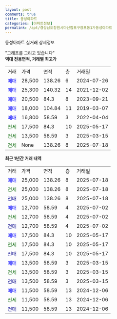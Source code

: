 ```yaml
---
layout: post
comments: true
title: 동성아파트
categories: [아파트정보]
permalink: /apt/경상남도창원시마산합포구창포동1가동성아파트
---
```


동성아파트 실거래 상세정보

<script type="text/javascript">
  google.charts.load('current', {'packages':['line', 'corechart']});
  google.charts.setOnLoadCallback(drawChart);

  function drawChart() {
    var data = new google.visualization.DataTable();
    data.addColumn('date', '거래일');
    data.addColumn('number', "매매");
    data.addColumn('number', "전세");
    data.addColumn('number', "전매");

    data.addRows([[new Date(Date.parse("2025-07-18")), 25000, null, null], [new Date(Date.parse("2025-07-18")), null, 25000, null], [new Date(Date.parse("2025-07-18")), null, null, 25000], [new Date(Date.parse("2025-07-02")), 12700, null, null], [new Date(Date.parse("2025-07-02")), null, 12700, null], [new Date(Date.parse("2025-07-02")), null, null, 12700], [new Date(Date.parse("2025-05-17")), 17500, null, null], [new Date(Date.parse("2025-05-17")), null, 17500, null], [new Date(Date.parse("2025-05-17")), null, null, 17500], [new Date(Date.parse("2025-03-15")), 13500, null, null], [new Date(Date.parse("2025-03-15")), null, 13500, null], [new Date(Date.parse("2025-03-15")), null, null, 13500], [new Date(Date.parse("2024-12-06")), 11500, null, null], [new Date(Date.parse("2024-12-06")), null, 11500, null], [new Date(Date.parse("2024-12-06")), null, null, 11500]]);

    var options = {
      hAxis: {
        format: 'yyyy/MM/dd'
      },    
      lineWidth: 0,
      pointsVisible: true,    
      title: '최근 1년간 유형별 실거래가 분포',
      legend: { position: 'bottom' }
    };

    var formatter = new google.visualization.NumberFormat({pattern:'###,###'} );
    formatter.format(data, 1);
    formatter.format(data, 2);
    
    setTimeout(function() {
        var chart = new google.visualization.LineChart(document.getElementById('columnchart_material'));
        chart.draw(data, (options));
        document.getElementById('loading').style.display = 'none';
    }, 200);
  }
</script>


<div id="loading" style="z-index:20; display: block; margin-left: 0px">"그래프를 그리고 있습니다"</div>
<div id="columnchart_material" style="width: 95%; margin-left: 0px; display: block"></div>
<!-- contents start -->
<b>역대 전용면적, 거래별 최고가</b>
<table class="sortable">
    <tr>
      <td>거래</td>
      <td>가격</td>
      <td>면적</td>
      <td>층</td>
      <td>거래일</td>
    </tr>
        <tr>
          <td><a style="color: blue">매매</a></td>
          <td>28,500</td>
          <td>138.26</td>
          <td>6</td>
          <td>2024-07-26</td>
        </tr>            <tr>
          <td><a style="color: blue">매매</a></td>
          <td>25,300</td>
          <td>140.32</td>
          <td>14</td>
          <td>2021-12-02</td>
        </tr>            <tr>
          <td><a style="color: blue">매매</a></td>
          <td>20,500</td>
          <td>84.3</td>
          <td>8</td>
          <td>2023-09-21</td>
        </tr>            <tr>
          <td><a style="color: blue">매매</a></td>
          <td>18,000</td>
          <td>104.84</td>
          <td>11</td>
          <td>2019-03-07</td>
        </tr>            <tr>
          <td><a style="color: blue">매매</a></td>
          <td>16,800</td>
          <td>58.59</td>
          <td>3</td>
          <td>2022-04-04</td>
        </tr>        
        <tr>
              <td><a style="color: darkgreen">전세</a></td>
              <td>17,500</td>
              <td>84.3</td>
              <td>10</td>
              <td>2025-05-17</td>
            </tr>            <tr>
              <td><a style="color: darkgreen">전세</a></td>
              <td>13,500</td>
              <td>58.59</td>
              <td>3</td>
              <td>2025-03-15</td>
            </tr>            <tr>
              <td><a style="color: darkgreen">전세</a></td>
              <td>None</td>
              <td>138.26</td>
              <td>8</td>
              <td>2025-07-18</td>
            </tr>        
    
</table>

<b>최근 1년간 거래 내역</b>

<table class="sortable">
    <tr>
      <td>거래</td>
      <td>가격</td>
      <td>면적</td>
      <td>층</td>
      <td>거래일</td>
    </tr>
    <tr>
      <td><a style="color: blue">매매</a></td>
      <td>25,000</td>
      <td>138.26</td>
      <td>8</td>
      <td>2025-07-18</td>
    </tr>          <tr>
      <td><a style="color: darkgreen">전세</a></td>
      <td>25,000</td>
      <td>138.26</td>
      <td>8</td>
      <td>2025-07-18</td>
    </tr>          <tr>
      <td><a style="color: darkblue">전매</a></td>
      <td>25,000</td>
      <td>138.26</td>
      <td>8</td>
      <td>2025-07-18</td>
    </tr>          <tr>
      <td><a style="color: blue">매매</a></td>
      <td>12,700</td>
      <td>58.59</td>
      <td>4</td>
      <td>2025-07-02</td>
    </tr>          <tr>
      <td><a style="color: darkgreen">전세</a></td>
      <td>12,700</td>
      <td>58.59</td>
      <td>4</td>
      <td>2025-07-02</td>
    </tr>          <tr>
      <td><a style="color: darkblue">전매</a></td>
      <td>12,700</td>
      <td>58.59</td>
      <td>4</td>
      <td>2025-07-02</td>
    </tr>          <tr>
      <td><a style="color: blue">매매</a></td>
      <td>17,500</td>
      <td>84.3</td>
      <td>10</td>
      <td>2025-05-17</td>
    </tr>          <tr>
      <td><a style="color: darkgreen">전세</a></td>
      <td>17,500</td>
      <td>84.3</td>
      <td>10</td>
      <td>2025-05-17</td>
    </tr>          <tr>
      <td><a style="color: darkblue">전매</a></td>
      <td>17,500</td>
      <td>84.3</td>
      <td>10</td>
      <td>2025-05-17</td>
    </tr>          <tr>
      <td><a style="color: blue">매매</a></td>
      <td>13,500</td>
      <td>58.59</td>
      <td>3</td>
      <td>2025-03-15</td>
    </tr>          <tr>
      <td><a style="color: darkgreen">전세</a></td>
      <td>13,500</td>
      <td>58.59</td>
      <td>3</td>
      <td>2025-03-15</td>
    </tr>          <tr>
      <td><a style="color: darkblue">전매</a></td>
      <td>13,500</td>
      <td>58.59</td>
      <td>3</td>
      <td>2025-03-15</td>
    </tr>          <tr>
      <td><a style="color: blue">매매</a></td>
      <td>11,500</td>
      <td>58.59</td>
      <td>13</td>
      <td>2024-12-06</td>
    </tr>          <tr>
      <td><a style="color: darkgreen">전세</a></td>
      <td>11,500</td>
      <td>58.59</td>
      <td>13</td>
      <td>2024-12-06</td>
    </tr>          <tr>
      <td><a style="color: darkblue">전매</a></td>
      <td>11,500</td>
      <td>58.59</td>
      <td>13</td>
      <td>2024-12-06</td>
    </tr>      </table>
<!-- contents end -->    

